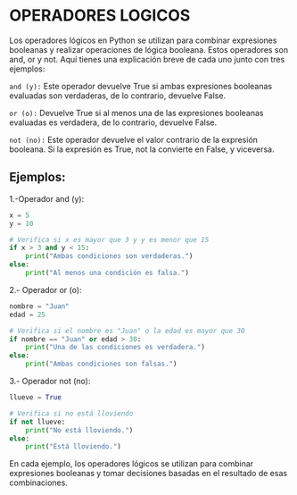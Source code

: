 # OPERADORES LOGICOS

Los operadores lógicos en Python se utilizan para combinar expresiones booleanas y realizar operaciones de lógica booleana. Estos operadores son and, or y not. Aquí tienes una explicación breve de cada uno junto con tres ejemplos:

`and (y):` Este operador devuelve True si ambas expresiones booleanas evaluadas son verdaderas, de lo contrario, devuelve False.

`or (o):` 
Devuelve True si al menos una de las expresiones booleanas evaluadas es verdadera, de lo contrario, devuelve False.

`not (no):` 
Este operador devuelve el valor contrario de la expresión booleana. Si la expresión es True, not la convierte en False, y viceversa.

## Ejemplos:

1.-Operador and (y):

``` PYTHON
x = 5
y = 10

# Verifica si x es mayor que 3 y y es menor que 15
if x > 3 and y < 15:
    print("Ambas condiciones son verdaderas.")
else:
    print("Al menos una condición es falsa.")
```

2.- Operador or (o):

```PYTHON
nombre = "Juan"
edad = 25

# Verifica si el nombre es "Juan" o la edad es mayor que 30
if nombre == "Juan" or edad > 30:
    print("Una de las condiciones es verdadera.")
else:
    print("Ambas condiciones son falsas.")
```
3.- Operador not (no):

``` PYTHON
llueve = True

# Verifica si no está lloviendo
if not llueve:
    print("No está lloviendo.")
else:
    print("Está lloviendo.")
```
En cada ejemplo, los operadores lógicos se utilizan para combinar expresiones booleanas y tomar decisiones basadas en el resultado de esas combinaciones.

